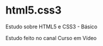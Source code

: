 # html5.css3
 Estudo sobre HTML5 e CSS3 - Básico

Estudo feito no  canal Curso em Vídeo

<a href="execícios/modulo - 4/ex031 - media queries/imagens/mq002/index.html"></a>